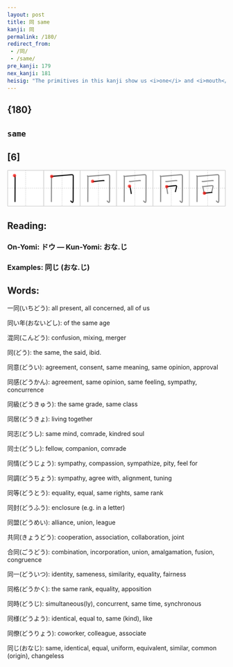 ```yaml
---
layout: post
title: 同 same
kanji: 同
permalink: /180/
redirect_from:
 - /同/
 - /same/
pre_kanji: 179
nex_kanji: 181
heisig: "The primitives in this kanji show us <i>one</i> and <i>mouth</i> under a <i>hood</i>. Let us take the key word to connote the <b>sameness</b> that characterizes the life in community of the monk. They all have the <b>same</b> habits, including the &quot;habit&quot; they wear on their backs. Here we see the monk's <i>cowl</i>, drawn down over the eyes so that all you can see when you look at him is a <i>mouth</i>. But since monks also speak their prayers in common, it is but a short step to think of <i>one mouth</i> under a <i>hood</i> as the kanji for the <b>sameness</b> of monastic life."
---
```


## {180}

## `same`

## [6]

<div class="stroke"><img src="../images/E5908C.png" /></div>

## Reading:

### On-Yomi: ドウ &mdash; Kun-Yomi: おな.じ

### Examples: 同じ (おな.じ)

## Words:

一同(いちどう): all present, all concerned, all of us

同い年(おないどし): of the same age

混同(こんどう): confusion, mixing, merger

同(どう): the same, the said, ibid.

同意(どうい): agreement, consent, same meaning, same opinion, approval

同感(どうかん): agreement, same opinion, same feeling, sympathy, concurrence

同級(どうきゅう): the same grade, same class

同居(どうきょ): living together

同志(どうし): same mind, comrade, kindred soul

同士(どうし): fellow, companion, comrade

同情(どうじょう): sympathy, compassion, sympathize, pity, feel for

同調(どうちょう): sympathy, agree with, alignment, tuning

同等(どうとう): equality, equal, same rights, same rank

同封(どうふう): enclosure (e.g. in a letter)

同盟(どうめい): alliance, union, league

共同(きょうどう): cooperation, association, collaboration, joint

合同(ごうどう): combination, incorporation, union, amalgamation, fusion, congruence

同一(どういつ): identity, sameness, similarity, equality, fairness

同格(どうかく): the same rank, equality, apposition

同時(どうじ): simultaneous(ly), concurrent, same time, synchronous

同様(どうよう): identical, equal to, same (kind), like

同僚(どうりょう): coworker, colleague, associate

同じ(おなじ): same, identical, equal, uniform, equivalent, similar, common (origin), changeless
